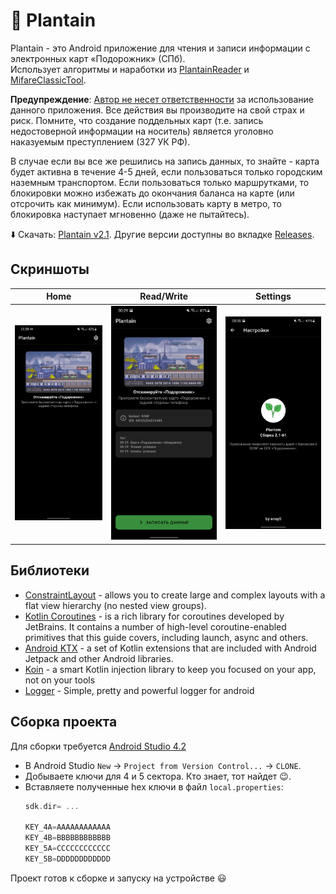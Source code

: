 # :leaves: Plantain

Plantain - это Android приложение для чтения и записи информации с электронных карт «Подорожник» (СПб).  
Использует алгоритмы и наработки из [PlantainReader](https://github.com/krikunts/plantainreader) и [MifareClassicTool](https://github.com/ikarus23/MifareClassicTool).

**Предупреждение**:
[Автор не несет ответственности](https://github.com/enxy0/Plantain/blob/master/LICENSE)
за использование данного приложения. Все действия вы производите на свой страх и риск. Помните, что создание поддельных карт (т.е. запись недостоверной информации на носитель) является уголовно наказуемым
преступлением (327 УК РФ).

В случае если вы все же решились на запись данных, то знайте - карта будет активна в течение 4-5 дней, если пользоваться только городским наземным транспортом.
Если пользоваться только маршрутками, то блокировки можно избежать до окончания баланса на карте (или отсрочить как минимум).
Если использовать карту в метро, то блокировка наступает мгновенно (даже не пытайтесь).

:arrow_down: Скачать: [Plantain v2.1](https://github.com/enxy0/Plantain/releases/tag/v2.1). Другие версии доступны во вкладке [Releases](https://github.com/enxy0/Plantain/releases).

## Скриншоты
| Home | Read/Write | Settings |
| ---- | ---------- | -------- |
| <img  src="https://raw.githubusercontent.com/enxy0/Plantain/master/.github/home.jpg"/> | <img src="https://raw.githubusercontent.com/enxy0/Plantain/master/.github/read-write.jpg"/> | <img src="https://raw.githubusercontent.com/enxy0/Plantain/master/.github/settings.jpg"/> |

## Библиотеки
- [ConstraintLayout](https://developer.android.com/training/constraint-layout) - allows you to create large and complex layouts with a flat view hierarchy (no nested view groups).
- [Kotlin Coroutines](https://kotlinlang.org/docs/coroutines-overview.html) -  is a rich library for coroutines developed by JetBrains. It contains a number of high-level coroutine-enabled primitives that this guide covers, including launch, async and others.
- [Android KTX](https://developer.android.com/kotlin/ktx) - a set of Kotlin extensions that are included with Android Jetpack and other Android libraries.
- [Koin](https://insert-koin.io/) - a smart Kotlin injection library
to keep you focused on your app, not on your tools
- [Logger](https://github.com/orhanobut/logger) - Simple, pretty and powerful logger for android

## Сборка проекта

Для сборки требуется [Android Studio 4.2](https://developer.android.com/studio/preview/index.html)
-   В Android Studio `New` → `Project from Version Control...` → `CLONE`.
-   Добываете ключи для 4 и 5 сектора. Кто знает, тот найдет :wink:.
-   Вставляете полученные hex ключи в файл `local.properties`:
    ```kotlin
    sdk.dir= ...

    KEY_4A=AAAAAAAAAAAA
    KEY_4B=BBBBBBBBBBBB
    KEY_5A=CCCCCCCCCCCC
    KEY_5B=DDDDDDDDDDDD
    ```

Проект готов к сборке и запуску на устройстве :smiley:
